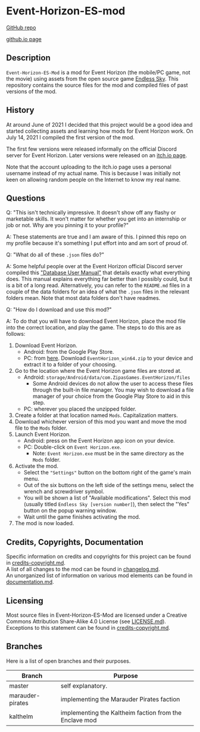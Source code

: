 # Event-Horizon-ES-mod

[GitHub repo](https://github.com/JasonWu00/Event-Horizon-Es-Mod)

[github.io page](https://jasonwu00.github.io/Event-Horizon-ES-mod/)

## Description

`Event-Horizon-ES-Mod` is a mod for Event Horizon (the mobile/PC game, not the movie) using assets from the open source game [Endless Sky](https://github.com/endless-sky/endless-sky). This repository contains the source files for the mod and compiled files of past versions of the mod.

## History

At around June of 2021 I decided that this project would be a good idea and started collecting assets and learning how mods for Event Horizon work. On July 14, 2021 I compiled the first version of the mod.

The first few versions were released informally on the official Discord server for Event Horizon. Later versions were released on an [itch.io page](https://404-found.itch.io/event-horizon-es-mod).

Note that the account uploading to the itch.io page uses a personal username instead of my actual name. This is because I was initially not keen on allowing random people on the Internet to know my real name.

## Questions

Q: "This isn't technically impressive. It doesn't show off any flashy or marketable skills. It won't matter for whether you get into an internship or job or not. Why are you pinning it to your profile?"

A: These statements are true and I am aware of this. I pinned this repo on my profile because it's something I put effort into and am sort of proud of.

Q: "What do all of these `.json` files do?"

A: Some helpful people over at the Event Horizon official Discord server compiled this ["Database User Manual"](https://docs.google.com/document/d/1TsxbbtUkF_OKdpotKNQEiPqvW3xi8CTUipUiFz51CZY/edit?usp=sharing) that details exactly what everything does. This manual explains everything far better than I possibly could, but it is a bit of a long read. Alternatively, you can refer to the `README.md` files in a couple of the data folders for an idea of what the `.json` files in the relevant folders mean. Note that most data folders don't have readmes.

Q: "How do I download and use this mod?"

A: To do that you will have to download Event Horizon, place the mod file into the correct location, and play the game. The steps to do this are as follows:

1. Download Event Horizon.
   - Android: from the Google Play Store.
   - PC: from [here](https://github.com/PavelZinchenko/EventHorizon-Issues/releases/tag/latest_build). Download `EventHorizon_win64.zip` to your device and extract it to a folder of your choosing.
2. Go to the location where the Event Horizon game files are stored at.
   - Android: `storage/Android/data/com.ZipasGames.EventHorizon/files`
     - Some Android devices do not allow the user to access these files through the built-in file manager. You may wish to download a file manager of your choice from the Google Play Store to aid in this step.
   - PC: wherever you placed the unzipped folder.
3. Create a folder at that location named `Mods`. Capitalization matters.
4. Download whichever version of this mod you want and move the mod file to the `Mods` folder.
5. Launch Event Horizon.
   - Android: press on the Event Horizon app icon on your device.
   - PC: Double-click on `Event Horizon.exe`.
      - Note: `Event Horizon.exe` must be in the same directory as the `Mods` folder.
6. Activate the mod.
   - Select the `"Settings"` button on the bottom right of the game's main menu.
   - Out of the six buttons on the left side of the settings menu, select the wrench and screwdriver symbol.
   - You will be shown a list of "Available modifications". Select this mod (usually titled `Endless Sky [version number]`), then select the "Yes" button on the popup warning window.
   - Wait until the game finishes activating the mod.
7. The mod is now loaded.

## Credits, Copyrights, Documentation

Specific information on credits and copyrights for this project can be found in [credits-copyright.md](../master/credits-copyright.md).  
A list of all changes to the mod can be found in [changelog.md](../master/changelog.md).  
An unorganized list of information on various mod elements can be found in [documentation.md](../master/documentation.md).  

## Licensing

Most source files in Event-Horizon-ES-Mod are licensed under a Creative Commons Attribution Share-Alike 4.0 License (see [LICENSE.md](../master/LICENSE.md)). Exceptions to this statement can be found in [credits-copyright.md](../master/credits-copyright.md).

## Branches

Here is a list of open branches and their purposes.

Branch | Purpose
--- | ---
master | self explanatory.
marauder-pirates | implementing the Marauder Pirates faction
kalthelm | implementing the Kaltheim faction from the Enclave mod